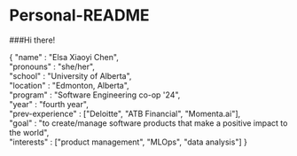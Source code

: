 # Personal-README
###Hi there!

{
  "name" : "Elsa Xiaoyi Chen", <br>
  "pronouns" : "she/her", <br>
  "school" : "University of Alberta", <br>
  "location" : "Edmonton, Alberta", <br>
  "program" : "Software Engineering co-op '24", <br>
  "year" : "fourth year",<br>
  "prev-experience" : ["Deloitte", "ATB Financial", "Momenta.ai"], <br>
  "goal" : "to create/manage software products that make a positive impact to the world", <br>
  "interests" : ["product management", "MLOps", "data analysis"]
}

